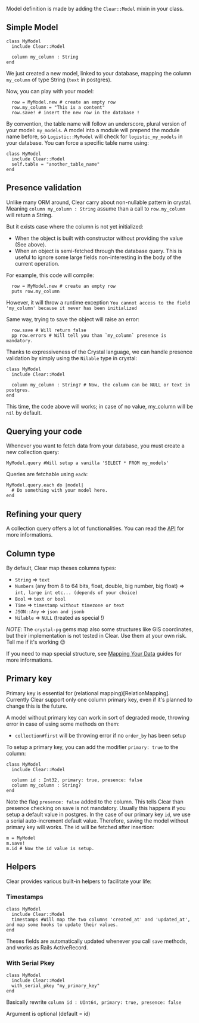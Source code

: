 Model definition is made by adding the `Clear::Model` mixin in your class.

## Simple Model

```crystal
class MyModel
  include Clear::Model

  column my_column : String
end
```

We just created a new model, linked to your database, mapping the column `my_column` of type String (`text` in postgres).

Now, you can play with your model:

```crystal
  row = MyModel.new # create an empty row
  row.my_column = "This is a content"
  row.save! # insert the new row in the database !
```

By convention, the table name will follow an underscore, plural version of your model: `my_models`.
A model into a module will prepend the module name before, so `Logistic::MyModel` will check for `logistic_my_models` in your database.
You can force a specific table name using:

```crystal
class MyModel
  include Clear::Model
  self.table = "another_table_name"
end
```

## Presence validation

Unlike many ORM around, Clear carry about non-nullable pattern in crystal. Meaning `column my_column : String` assume than a call to `row.my_column` will return a String.

But it exists case where the column is not yet initialized:
- When the object is built with constructor without providing the value (See above).
- When an object is semi-fetched through the database query. This is useful to ignore some large fields non-interesting in the body of the current operation.

For example, this code will compile:

```crystal
  row = MyModel.new # create an empty row
  puts row.my_column
```

However, it will throw a runtime exception `You cannot access to the field 'my_column' because it never has been initialized`

Same way, trying to save the object will raise an error:

```crystal
  row.save # Will return false
  pp row.errors # Will tell you than `my_column` presence is mandatory.
```

Thanks to expressiveness of the Crystal language, we can handle presence validation by simply using the `Nilable` type in crystal:

```crystal
class MyModel
  include Clear::Model

  column my_column : String? # Now, the column can be NULL or text in postgres.
end
```

This time, the code above will works; in case of no value, my_column will be `nil` by default.

## Querying your code

Whenever you want to fetch data from your database, you must create a new collection query:

`MyModel.query #Will setup a vanilla 'SELECT * FROM my_models'`

Queries are fetchable using `each`:

```crystal
MyModel.query.each do |model|
  # Do something with your model here.
end
```

## Refining your query

A collection query offers a lot of functionalities. You can read the [API](https://anykeyh.github.io/clear/Clear/Model/CollectionBase.html) for more informations.

## Column type

By default, Clear map theses columns types:

- `String` => `text`
- `Numbers` (any from 8 to 64 bits, float, double, big number, big float) => `int, large int etc... (depends of your choice)`
- `Bool` => `text or bool`
- `Time` => `timestamp without timezone or text`
- `JSON::Any` => `json and jsonb`
- `Nilable` => `NULL` (treated as special !)

_NOTE_: The `crystal-pg` gems map also some structures like GIS coordinates, but their implementation is not tested in Clear. Use them at your own risk. Tell me if it's working 😉

If you need to map special structure, see [Mapping Your Data](Mapping) guides for more informations.

## Primary key

Primary key is essential for (relational mapping)[RelationMapping]. Currently Clear support only one column primary key, even if it's planned to change this is the future.

A model without primary key can work in sort of degraded mode, throwing error in case of using some methods on them:
- `collection#first` will be throwing error if no `order_by` has been setup

To setup a primary key, you can add the modifier `primary: true` to the column:

```crystal
class MyModel
  include Clear::Model
  
  column id : Int32, primary: true, presence: false
  column my_column : String?
end
```

Note the flag `presence: false` added to the column. This tells Clear than presence checking on save is not mandatory. Usually this happens if you setup a default value in postgres. In the case of our primary key `id`, we use a serial auto-increment default value.
Therefore, saving the model without primary key will works. The id will be fetched after insertion:

```crystal
m = MyModel
m.save!
m.id # Now the id value is setup.
```

## Helpers

Clear provides various built-in helpers to facilitate your life:

### Timestamps

```crystal
class MyModel
  include Clear::Model
  timestamps #Will map the two columns 'created_at' and 'updated_at', and map some hooks to update their values.
end
```

Theses fields are automatically updated whenever you call `save` methods, and works as Rails ActiveRecord.

### With Serial Pkey

```crystal
class MyModel
  include Clear::Model
  with_serial_pkey "my_primary_key"
end
```

Basically rewrite `column id : UInt64, primary: true, presence: false`

Argument is optional (default = id)